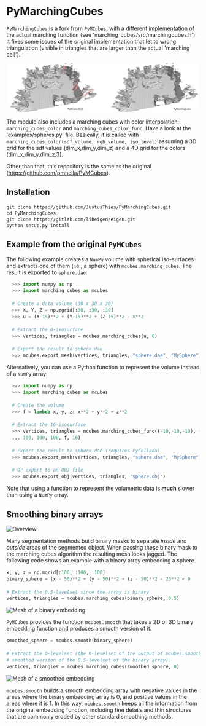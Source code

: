 # PyMarchingCubes

`PyMarchingCubes` is a fork from `PyMCubes`, with a different implementation of the actual marching function (see 'marching_cubes/src/marchingcubes.h').
It fixes some issues of the original implementation that let to wrong triangulation (visible in triangles that are larger than the actual 'marching cell').

![Mesh of PyMCubes and PyMarchingCubes](images/comparison.jpeg "Marching cubes using PyMCubes and PyMarchingCubes")

The module also includes a marching cubes with color interpolation:
``` marching_cubes_color ``` and ``` marching_cubes_color_func ```.
Have a look at the 'examples/spheres.py' file.
Basically, it is called with ``` marching_cubes_color(sdf_volume, rgb_volume, iso_level) ``` assuming a 3D grid for the sdf values (dim_x,dim_y,dim_z) and a 4D grid for the colors (dim_x,dim_y,dim_z,3).

Other than that, this repository is the same as the original (https://github.com/pmneila/PyMCubes).

## Installation

```
git clone https://github.com/JustusThies/PyMarchingCubes.git
cd PyMarchingCubes
git clone https://gitlab.com/libeigen/eigen.git
python setup.py install
```



## Example from the original `PyMCubes`

The following example creates a `NumPy` volume with spherical iso-surfaces and
extracts one of them (i.e., a sphere) with `mcubes.marching_cubes`. The result
is exported to `sphere.dae`:

```Python
  >>> import numpy as np
  >>> import marching_cubes as mcubes

  # Create a data volume (30 x 30 x 30)
  >>> X, Y, Z = np.mgrid[:30, :30, :30]
  >>> u = (X-15)**2 + (Y-15)**2 + (Z-15)**2 - 8**2

  # Extract the 0-isosurface
  >>> vertices, triangles = mcubes.marching_cubes(u, 0)

  # Export the result to sphere.dae
  >>> mcubes.export_mesh(vertices, triangles, "sphere.dae", "MySphere")
```

Alternatively, you can use a Python function to represent the volume instead of
a `NumPy` array:

```Python
  >>> import numpy as np
  >>> import marching_cubes as mcubes

  # Create the volume
  >>> f = lambda x, y, z: x**2 + y**2 + z**2

  # Extract the 16-isosurface
  >>> vertices, triangles = mcubes.marching_cubes_func((-10,-10,-10), (10,10,10),
  ... 100, 100, 100, f, 16)

  # Export the result to sphere.dae (requires PyCollada)
  >>> mcubes.export_mesh(vertices, triangles, "sphere.dae", "MySphere")

  # Or export to an OBJ file
  >>> mcubes.export_obj(vertices, triangles, 'sphere.obj')
```

Note that using a function to represent the volumetric data is **much** slower
than using a `NumPy` array.

## Smoothing binary arrays

![Overview](images/smoothing_overview.png "Overview of mcubes.smooth")

Many segmentation methods build binary masks to separate _inside_ and _outside_
areas of the segmented object. When passing these binary mask to the marching
cubes algorithm the resulting mesh looks jagged. The following code shows an
example with a binary array embedding a sphere.
```Python
x, y, z = np.mgrid[:100, :100, :100]
binary_sphere = (x - 50)**2 + (y - 50)**2 + (z - 50)**2 - 25**2 < 0

# Extract the 0.5-levelset since the array is binary
vertices, triangles = mcubes.marching_cubes(binary_sphere, 0.5)
```
![Mesh of a binary embedding](images/binary.jpg "Marching cubes with a binary embedding")

`PyMCubes` provides the function `mcubes.smooth` that takes a 2D or 3D binary
embedding function and produces a smooth version of it.
```Python
smoothed_sphere = mcubes.smooth(binary_sphere)

# Extract the 0-levelset (the 0-levelset of the output of mcubes.smooth is the
# smoothed version of the 0.5-levelset of the binary array).
vertices, triangles = mcubes.marching_cubes(smoothed_sphere, 0)
```
![Mesh of a smoothed embedding](images/smooth.jpg "Marching cubes after smoothing the binary embedding")

`mcubes.smooth` builds a smooth embedding array with negative values in the
areas where the binary embedding array is 0, and positive values in the areas
where it is 1. In this way, `mcubes.smooth` keeps all the information from the
original embedding function, including fine details and thin structures that
are commonly eroded by other standard smoothing methods.
